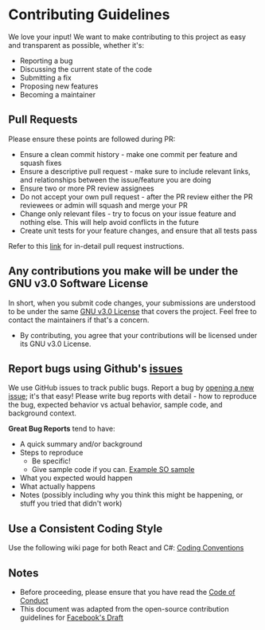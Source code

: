 # Contributing Guidelines

We love your input! We want to make contributing to this project as easy and transparent as possible, whether it's:

- Reporting a bug
- Discussing the current state of the code
- Submitting a fix
- Proposing new features
- Becoming a maintainer

## Pull Requests

Please ensure these points are followed during PR:

- Ensure a clean commit history - make one commit per feature and squash fixes
- Ensure a descriptive pull request - make sure to include relevant links, and relationships between the issue/feature you are doing
- Ensure two or more PR review assignees
- Do not accept your own pull request - after the PR review either the PR reviewees or admin will squash and merge your PR
- Change only relevant files - try to focus on your issue feature and nothing else. This will help avoid conflicts in the future
- Create unit tests for your feature changes, and ensure that all tests pass

Refer to this [link](https://github.com/SE701Group3/git-brunching/wiki/Git-Workflow) for in-detail pull request instructions.

## Any contributions you make will be under the GNU v3.0 Software License

In short, when you submit code changes, your submissions are understood to be under the same [GNU v3.0 License](https://www.gnu.org/licenses/gpl-3.0.en.html) that covers the project. Feel free to contact the maintainers if that's a concern.

- By contributing, you agree that your contributions will be licensed under its GNU v3.0 License.

## Report bugs using Github's [issues](https://github.com/SE701Group3/restaurant-manager/issues)

We use GitHub issues to track public bugs. Report a bug by [opening a new issue](); it's that easy! Please write bug reports with detail - how to reproduce the bug, expected behavior vs actual behavior, sample code, and background context.

**Great Bug Reports** tend to have:

- A quick summary and/or background
- Steps to reproduce
  - Be specific!
  - Give sample code if you can. [Example SO sample](http://stackoverflow.com/q/12488905/180626)
- What you expected would happen
- What actually happens
- Notes (possibly including why you think this might be happening, or stuff you tried that didn't work)

## Use a Consistent Coding Style

Use the following wiki page for both React and C#: [Coding Conventions](https://github.com/SE701Group3/restaurant-manager/wiki/Coding-Conventions)

## Notes

- Before proceeding, please ensure that you have read the [Code of Conduct](CODE_OF_CONDUCT.md)
- This document was adapted from the open-source contribution guidelines for [Facebook's Draft](https://github.com/facebook/draft-js/blob/a9316a723f9e918afde44dea68b5f9f39b7d9b00/CONTRIBUTING.md)

